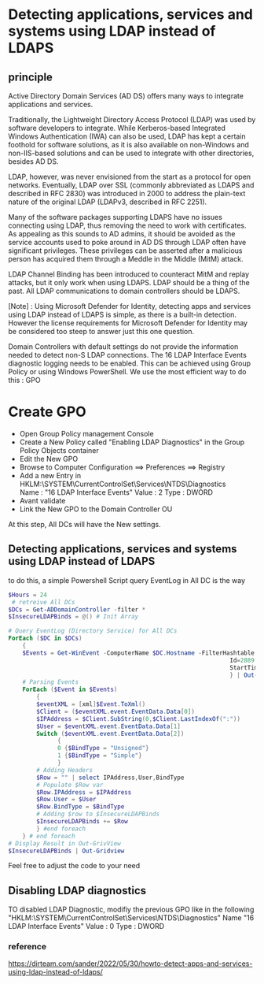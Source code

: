 # Detecting applications, services and systems using LDAP instead of LDAPS

## principle
Active Directory Domain Services (AD DS) offers many ways to integrate applications and services.

Traditionally, the Lightweight Directory Access Protocol (LDAP) was used by software developers to integrate. While Kerberos-based Integrated Windows Authentication (IWA) can also be used, LDAP has kept a certain foothold for software solutions, as it is also available on non-Windows and non-IIS-based solutions and can be used to integrate with other directories, besides AD DS.

LDAP, however, was never envisioned from the start as a protocol for open networks. Eventually, LDAP over SSL (commonly abbreviated as LDAPS and described in RFC 2830) was introduced in 2000 to address the plain-text nature of the original LDAP (LDAPv3, described in RFC 2251).

Many of the software packages supporting LDAPS have no issues connecting using LDAP, thus removing the need to work with certificates. As appealing as this sounds to AD admins, it should be avoided as the service accounts used to poke around in AD DS through LDAP often have significant privileges. These privileges can be asserted after a malicious person has acquired them through a Meddle in the Middle (MitM) attack.

LDAP Channel Binding has been introduced to counteract MitM and replay attacks, but it only work when using LDAPS. LDAP should be a thing of the past. All LDAP communications to domain controllers should be LDAPS.


[Note] : Using Microsoft Defender for Identity, detecting apps and services using LDAP instead of LDAPS is simple, as there is a built-in detection. However the license requirements for Microsoft Defender for Identity may be considered too steep to answer just this one question.

Domain Controllers with default settings do not provide the information needed to detect non-S LDAP connections. The 16 LDAP Interface Events diagnostic logging needs to be enabled. This can be achieved using Group Policy or using Windows PowerShell. We use the most efficient way to do this : GPO



# Create GPO
- Open Group Policy management Console
- Create a New Policy called "Enabling LDAP Diagnostics" in the Group Policy Objects container
- Edit the New GPO
-  Browse to Computer Configuration ==> Preferences ==> Registry
- Add a new Entry in HKLM:\SYSTEM\CurrentControlSet\Services\NTDS\Diagnostics\
Name : "16 LDAP Interface Events" 
Value : 2 
Type : DWORD
- Avant validate
- Link the New GPO to the Domain Controller OU

At this step, All DCs will have the New settings. 

## Detecting applications, services and systems using LDAP instead of LDAPS
to do this, a simple Powershell Script query EventLog in All DC is the way 

````Powershell 
$Hours = 24
 # retreive All DCs
$DCs = Get-ADDomainController -filter *
$InsecureLDAPBinds = @() # Init Array

# Query EventLog (Directory Service) for All DCs
ForEach ($DC in $DCs) 
    {
    $Events = Get-WinEvent -ComputerName $DC.Hostname -FilterHashtable @{Logname='Directory Service'
                                                               Id=2889
                                                               StartTime=(Get-Date).AddHours("-$Hours")
                                                               } | Out-null # Out-Null i only to avoid Console display
    # Parsing Events
    ForEach ($Event in $Events) 
        {
        $eventXML = [xml]$Event.ToXml()
        $Client = ($eventXML.event.EventData.Data[0])
        $IPAddress = $Client.SubString(0,$Client.LastIndexOf(":"))
        $User = $eventXML.event.EventData.Data[1]
        Switch ($eventXML.event.EventData.Data[2])
              {
              0 {$BindType = "Unsigned"}
              1 {$BindType = "Simple"}
              }
        # Adding Headers
        $Row = "" | select IPAddress,User,BindType
        # Populate $Row var
        $Row.IPAddress = $IPAddress
        $Row.User = $User
        $Row.BindType = $BindType
        # Adding $row to $InsecureLDAPBinds 
        $InsecureLDAPBinds += $Row
        } #end foreach
    } # end foreach
# Display Result in Out-GrivView
$InsecureLDAPBinds | Out-Gridview 
````
Feel free to adjust the code to your need


## Disabling LDAP diagnostics
TO disabled LDAP Diagnostic, modifiy the previous GPO like in the following "HKLM:\SYSTEM\CurrentControlSet\Services\NTDS\Diagnostics\" 
Name "16 LDAP Interface Events" 
Value : 0 
Type : DWORD



### reference
https://dirteam.com/sander/2022/05/30/howto-detect-apps-and-services-using-ldap-instead-of-ldaps/



